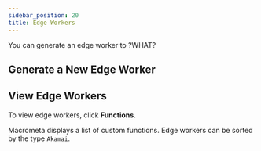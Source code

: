 ```yaml
---
sidebar_position: 20
title: Edge Workers
---
```


You can generate an edge worker to ?WHAT?

## Generate a New Edge Worker



## View Edge Workers

To view edge workers, click **Functions**.

Macrometa displays a list of custom functions. Edge workers can be sorted by the type `Akamai`.